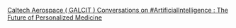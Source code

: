 [Caltech Aerospace ( GALCIT )   Conversations on #ArtificialIntelligence : The Future of Personalized Medicine](https://qi.tc/qi/111492)